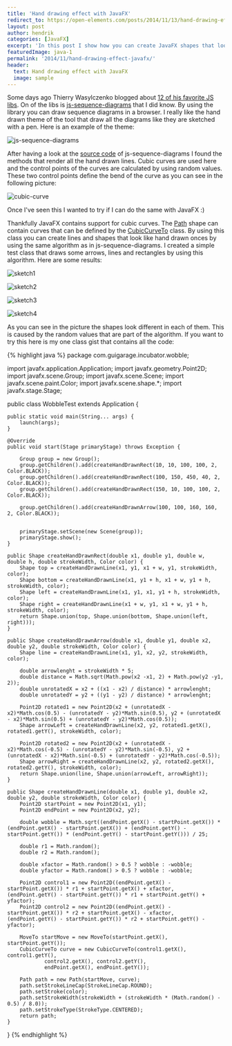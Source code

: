 ```yaml
---
title: 'Hand drawing effect with JavaFX'
redirect_to: https://open-elements.com/posts/2014/11/13/hand-drawing-effect-with-javafx/
layout: post
author: hendrik
categories: [JavaFX]
excerpt: 'In this post I show how you can create JavaFX shapes that look like they are hand drawn'
featuredImage: java-1
permalink: '2014/11/hand-drawing-effect-javafx/'
header:
  text: Hand drawing effect with JavaFX
  image: sample
---
```

Some days ago Thierry Wasylczenko blogged about [12 of his favorite JS libs](http://zeroturnaround.com/rebellabs/javascript-confessions-12-js-technologies-im-not-ashamed-of-loving/). On of the libs is [js-sequence-diagrams](http://bramp.github.io/js-sequence-diagrams/) that I did know. By using the library you can draw sequence diagrams in a browser. I really like the hand drawn theme of the tool that draw all the diagrams like they are sketched with a pen. Here is an example of the theme:

![js-sequence-diagrams](/assets/posts/guigarage-legacy/js-sequence-diagrams.png)

After having a look at the [source code](https://github.com/bramp/js-sequence-diagrams/blob/master/src/sequence-diagram.js) of js-sequence-diagrams I found the methods that render all the hand drawn lines. Cubic curves are used here and the control points of the curves are calculated by using random values. These two control points define the bend of the curve as you can see in the following picture:

![cubic-curve](/assets/posts/guigarage-legacy/cubic-curve.png)

Once I've seen this I wanted to try if I can do the same with JavaFX :)

Thankfully JavaFX contains support for cubic curves. The [Path](https://docs.oracle.com/javase/8/javafx/api/javafx/scene/shape/Path.html) shape can contain curves that can be defined by the [CubicCurveTo](https://docs.oracle.com/javase/8/javafx/api/javafx/scene/shape/CubicCurveTo.html) class. By using this class you can create lines and shapes that look like hand drawn onces by using the same algorithm as in js-sequence-diagrams. I created a simple test class that draws some arrows, lines and rectangles by using this algorithm. Here are some results:

![sketch1](/assets/posts/guigarage-legacy/sketch1-1024x524.png)

![sketch2](/assets/posts/guigarage-legacy/sketch2.png)

![sketch3](/assets/posts/guigarage-legacy/sketch3.png)

![sketch4](/assets/posts/guigarage-legacy/sketch4.png)

As you can see in the picture the shapes look different in each of them. This is caused by the random values that are part of the algorithm. If you want to try this here is my one class gist that contains all the code:

{% highlight java %}
package com.guigarage.incubator.wobble;

import javafx.application.Application;
import javafx.geometry.Point2D;
import javafx.scene.Group;
import javafx.scene.Scene;
import javafx.scene.paint.Color;
import javafx.scene.shape.*;
import javafx.stage.Stage;

public class WobbleTest extends Application {

    public static void main(String... args) {
        launch(args);
    }

    @Override
    public void start(Stage primaryStage) throws Exception {

        Group group = new Group();
        group.getChildren().add(createHandDrawnRect(10, 10, 100, 100, 2, Color.BLACK));
        group.getChildren().add(createHandDrawnRect(100, 150, 450, 40, 2, Color.BLACK));
        group.getChildren().add(createHandDrawnRect(150, 10, 100, 100, 2, Color.BLACK));

        group.getChildren().add(createHandDrawnArrow(100, 100, 160, 160, 2, Color.BLACK));


        primaryStage.setScene(new Scene(group));
        primaryStage.show();
    }

    public Shape createHandDrawnRect(double x1, double y1, double w, double h, double strokeWidth, Color color) {
        Shape top = createHandDrawnLine(x1, y1, x1 + w, y1, strokeWidth, color);
        Shape bottom = createHandDrawnLine(x1, y1 + h, x1 + w, y1 + h, strokeWidth, color);
        Shape left = createHandDrawnLine(x1, y1, x1, y1 + h, strokeWidth, color);
        Shape right = createHandDrawnLine(x1 + w, y1, x1 + w, y1 + h, strokeWidth, color);
        return Shape.union(top, Shape.union(bottom, Shape.union(left, right)));
    }

    public Shape createHandDrawnArrow(double x1, double y1, double x2, double y2, double strokeWidth, Color color) {
        Shape line = createHandDrawnLine(x1, y1, x2, y2, strokeWidth, color);

        double arrowlenght = strokeWidth * 5;
        double distance = Math.sqrt(Math.pow(x2 -x1, 2) + Math.pow(y2 -y1, 2));
        double unrotatedX = x2 + ((x1 - x2) / distance) * arrowlenght;
        double unrotatedY = y2 + ((y1 - y2) / distance) * arrowlenght;

        Point2D rotated1 = new Point2D(x2 + (unrotatedX - x2)*Math.cos(0.5) - (unrotatedY - y2)*Math.sin(0.5), y2 + (unrotatedX - x2)*Math.sin(0.5) + (unrotatedY - y2)*Math.cos(0.5));
        Shape arrowLeft = createHandDrawnLine(x2, y2, rotated1.getX(), rotated1.getY(), strokeWidth, color);

        Point2D rotated2 = new Point2D(x2 + (unrotatedX - x2)*Math.cos(-0.5) - (unrotatedY - y2)*Math.sin(-0.5), y2 + (unrotatedX - x2)*Math.sin(-0.5) + (unrotatedY - y2)*Math.cos(-0.5));
        Shape arrowRight = createHandDrawnLine(x2, y2, rotated2.getX(), rotated2.getY(), strokeWidth, color);
        return Shape.union(line, Shape.union(arrowLeft, arrowRight));
    }

    public Shape createHandDrawnLine(double x1, double y1, double x2, double y2, double strokeWidth, Color color) {
        Point2D startPoint = new Point2D(x1, y1);
        Point2D endPoint = new Point2D(x2, y2);

        double wobble = Math.sqrt((endPoint.getX() - startPoint.getX()) * (endPoint.getX() - startPoint.getX()) + (endPoint.getY() - startPoint.getY()) * (endPoint.getY() - startPoint.getY())) / 25;

        double r1 = Math.random();
        double r2 = Math.random();

        double xfactor = Math.random() > 0.5 ? wobble : -wobble;
        double yfactor = Math.random() > 0.5 ? wobble : -wobble;

        Point2D control1 = new Point2D((endPoint.getX() - startPoint.getX()) * r1 + startPoint.getX() + xfactor, (endPoint.getY() - startPoint.getY()) * r1 + startPoint.getY() + yfactor);
        Point2D control2 = new Point2D((endPoint.getX() - startPoint.getX()) * r2 + startPoint.getX() - xfactor, (endPoint.getY() - startPoint.getY()) * r2 + startPoint.getY() - yfactor);

        MoveTo startMove = new MoveTo(startPoint.getX(), startPoint.getY());
        CubicCurveTo curve = new CubicCurveTo(control1.getX(), control1.getY(),
                control2.getX(), control2.getY(),
                endPoint.getX(), endPoint.getY());

        Path path = new Path(startMove, curve);
        path.setStrokeLineCap(StrokeLineCap.ROUND);
        path.setStroke(color);
        path.setStrokeWidth(strokeWidth + (strokeWidth * (Math.random() - 0.5) / 8.0));
        path.setStrokeType(StrokeType.CENTERED);
        return path;
    }
}
{% endhighlight %}
